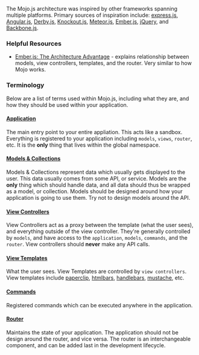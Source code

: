 The Mojo.js architecture was inspired by other frameworks spanning multiple platforms. Primary sources of inspiration include: [express.js](http://expressjs.com/), [Angular.js](http://angularjs.org/), [Derby.js](http://derbyjs.com/), [Knockout.js](http://knockoutjs.com/), [Meteor.js](http://www.meteor.com/), [Ember.js](http://emberjs.com/), [jQuery](http://jquery.com/), and [Backbone.js](http://backbonejs.org/). 

### Helpful Resources

- [Ember.js: The Architecture Advantage](https://speakerdeck.com/lukemelia/ember-dot-js-the-architecture-advantage) - explains relationship between models, view controllers, templates, and the router. Very similar to how Mojo works.

### Terminology

Below are a list of terms used within Mojo.js, including what they are, and how they should be used within your application.

#### [Application](https://github.com/mojo-js/mojo-application)

The main entry point to your entire appliation. This acts like a sandbox. Everything is registered to your application including `models`, `views`, `router`, etc. It is the **only** thing that lives within the global namespace.

#### [Models & Collections](https://github.com/mojo-js/bindable.js)

Models & Collections represent data which usually gets displayed to the user. This data usually comes from some API, or service. Models are the **only** thing which should handle data, and all data should thus be wrapped as a model, or collection. Models should be designed around how your application is going to use them. Try not to design models around the API. 

#### [View Controllers](https://github.com/mojo-js/mojo-views)

View Controllers act as a proxy between the template (what the user sees), and everything outside of the view controller. They're generally controlled by `models`, and have access to the `application`, `models`, `commands`, and the `router`. View controllers should **never** make any API calls.

#### [View Templates](https://github.com/mojo-js/paperclip.js)

What the user sees. View Templates are controlled by `view controllers`. View templates include [paperclip](https://github.com/mojo-js/paperclip.js), [htmlbars](https://github.com/tildeio/htmlbars), [handlebars](http://handlebarsjs.com/), [mustache](http://mustache.github.io/), etc.

#### [Commands](https://github.com/mojo-js/mediocre.js)

Registered commands which can be executed anywhere in the application.

#### [Router](https://github.com/mojo-js/kubrik.js)

Maintains the state of your application. The application should not be design around the router, and vice versa. The router is an interchangeable component, and can be added last in the development lifecycle. 